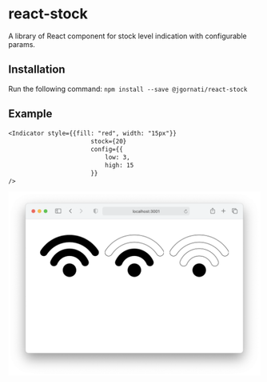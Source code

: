 # react-stock

A library of React component for stock level indication with configurable params.

## Installation

Run the following command:
`npm install --save @jgornati/react-stock`

## Example

```
<Indicator style={{fill: "red", width: "15px"}}
                       stock={20}
                       config={{
                           low: 3,
                           high: 15
                       }}
/>
```

![alt imagen de nivel](imagen.png "Vista del indicador")
